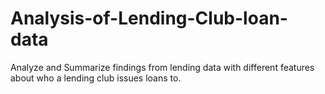 # Analysis-of-Lending-Club-loan-data

Analyze and Summarize findings from lending data with different features about who a lending club issues loans to. 
